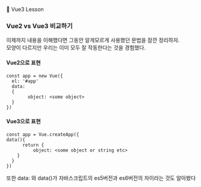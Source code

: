 :cactus: Vue3 Lesson 

### Vue2 vs Vue3 비교하기
이제까지 내용을 이해했다면 그동안 알게모르게 사용했던 문법을 잠깐 정리하자.  
모양이 다르지만 우리는 이미 모두 잘 작동한다는 것을 경험했다. 

#### Vue2으로 표현
```
const app = new Vue({
  el: '#app'
  data:
  {
        object: <some object>
  }
})
```

#### Vue3으로 표현
```
const app = Vue.createApp({  
data(){
      return {
          object: <some object or string etc>
    }
  }
})
```
또한 data: 와 data()가 자바스크립트의 es5버전과 es6버전의 차이라는 것도 알아봤다
